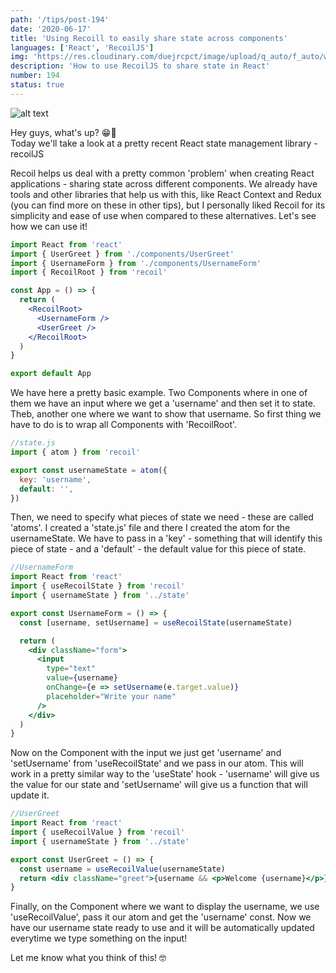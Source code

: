 ```yaml
---
path: '/tips/post-194'
date: '2020-06-17'
title: 'Using Recoill to easily share state across components'
languages: ['React', 'RecoilJS']
img: 'https://res.cloudinary.com/duejrcpct/image/upload/q_auto/f_auto/w_1000/v1592406978/tips/194-1_gejp7b.png'
description: 'How to use RecoilJS to share state in React'
number: 194
status: true
---
```


![alt text](https://res.cloudinary.com/duejrcpct/image/upload/q_auto/v1592407103/tips/194-2_rzcnuu.gif 'RecoilJS in action')

Hey guys, what's up? 😁👊  
Today we'll take a look at a pretty recent React state management library - recoilJS

Recoil helps us deal with a pretty common 'problem' when creating React applications - sharing state across different components. We already have tools and other libraries that help us with this, like React Context and Redux (you can find more on these in other tips), but I personally liked Recoil for its simplicity and ease of use when compared to these alternatives. Let's see how we can use it!

```jsx
import React from 'react'
import { UserGreet } from './components/UserGreet'
import { UsernameForm } from './components/UsernameForm'
import { RecoilRoot } from 'recoil'

const App = () => {
  return (
    <RecoilRoot>
      <UsernameForm />
      <UserGreet />
    </RecoilRoot>
  )
}

export default App
```

We have here a pretty basic example. Two Components where in one of them we have an input where we get a 'username' and then set it to state. Theb, another one where we want to show that username. So first thing we have to do is to wrap all Components with 'RecoilRoot'.

```jsx
//state.js
import { atom } from 'recoil'

export const usernameState = atom({
  key: 'username',
  default: '',
})
```

Then, we need to specify what pieces of state we need - these are called 'atoms'. I created a 'state.js' file and there I created the atom for the usernameState. We have to pass in a 'key' - something that will identify this piece of state - and a 'default' - the default value for this piece of state.

```jsx
//UsernameForm
import React from 'react'
import { useRecoilState } from 'recoil'
import { usernameState } from '../state'

export const UsernameForm = () => {
  const [username, setUsername] = useRecoilState(usernameState)

  return (
    <div className="form">
      <input
        type="text"
        value={username}
        onChange={e => setUsername(e.target.value)}
        placeholder="Write your name"
      />
    </div>
  )
}
```

Now on the Component with the input we just get 'username' and 'setUsername' from 'useRecoilState' and we pass in our atom. This will work in a pretty similar way to the 'useState' hook - 'username' will give us the value for our state and 'setUsername' will give us a function that will update it.

```jsx
//UserGreet
import React from 'react'
import { useRecoilValue } from 'recoil'
import { usernameState } from '../state'

export const UserGreet = () => {
  const username = useRecoilValue(usernameState)
  return <div className="greet">{username && <p>Welcome {username}</p>}</div>
}
```

Finally, on the Component where we want to display the username, we use 'useRecoilValue', pass it our atom and get the 'username' const. Now we have our username state ready to use and it will be automatically updated everytime we type something on the input!

Let me know what you think of this! 🤓
